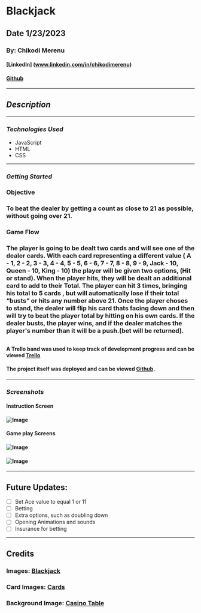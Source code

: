# **Blackjack**

## **Date 1/23/2023**

### **By: Chikodi Merenu**

#### [LinkedIn] (www.linkedin.com/in/chikodimerenu)

#### [Github](https://github.com/)

---

## **_Description_**

####

---

### **_*Technologies Used*_**

- JavaScript
- HTML
- CSS

---

### **_Getting Started_**

### **Objective**

### To beat the dealer by getting a count as close to 21 as possible, without going over 21.

### **Game Flow**

### The player is going to be dealt two cards and will see one of the dealer cards. With each card representing a different value ( A - 1, 2 - 2, 3 - 3, 4 - 4, 5 - 5, 6 - 6, 7 - 7, 8 - 8, 9 - 9, Jack - 10, Queen - 10, King - 10) the player will be given two options, (Hit or stand). When the player hits, they will be dealt an additional card to add to their Total. The player can hit 3 times, bringing his total to 5 cards , but will automatically lose if their total “busts” or hits any number above 21. Once the player choses to stand, the dealer will flip his card thats facing down and then will try to beat the player total by hitting on his own cards. If the dealer busts, the player wins, and if the dealer matches the player's number than it will be a push.(bet will be returned).

##

#### A Trello band was used to keep track of development progress and can be viewed [Trello](https://trello.com/b/dXkZMBp9/blackjack)

#### The project itself was deployed and can be viewed [Github](https://github.com/).

---

### **_Screenshots_**

#### **Instruction Screen**

#### ![Image](https://trello.com/1/cards/63d405aa079c9c0067511d6e/attachments/63d408665759044dabbff011/previews/63d408685759044dabbff4ce/download/Screen_Shot_2023-01-27_at_11.22.05_AM.png)

#### **Game play Screens**

#### ![Image](https://trello.com/1/cards/63d4116fda1a8c9daca292bd/attachments/63d41188eddfb56bac4c009a/previews/63d4118aeddfb56bac4c00a7/download/Screen_Shot_2023-01-27_at_12.00.16_PM.png)

#### ![Image](https://trello.com/1/cards/63d41176f015d6fa917a268d/attachments/63d4119d1554968b8e81a8ea/previews/63d4119f1554968b8e81a956/download/Screen_Shot_2023-01-27_at_12.00.32_PM.png)

---

## **Future Updates:**

- [ ] Set Ace value to equal 1 or 11
- [ ] Betting
- [ ] Extra options, such as doubling down
- [ ] Opening Animations and sounds
- [ ] Insurance for betting

---

## **Credits**

### **Images:** [Blackjack](google.com)

### **Card Images:** [Cards](https://github.com/NobodysLackey/card-deck)

### **Background Image:** [Casino Table](https://cdn2.softswiss.net/n1casino/b/infin/BlackjackLow.jpg)
